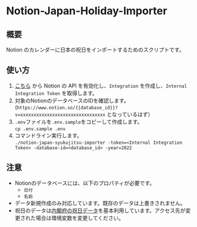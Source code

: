 # Notion-Japan-Holiday-Importer

## 概要

Notion のカレンダーに日本の祝日をインポートするためのスクリプトです。

## 使い方

1. [こちら](https://www.notion.so/my-integrations) から Notion の API を有効化し、`Integration` を作成し、`Internal Integration Token` を取得します。
2. 対象のNotionのデータベースのIDを確認します。(`https://www.notion.so/{{database_id}}?v=xxxxxxxxxxxxxxxxxxxxxxxxxxxxxxxx` となっているはず）
3. `.env`ファイルを`.env.sample`をコピーして作成します。  
  `cp .env.sample .env`
4. コマンドライン実行します。  
   `./notion-japan-syukujitsu-importer -token=<Internal Integration Token> -database-id=<database_id> -year=2022
  `

## 注意

- Notionのデータベースには、以下のプロパティが必要です。
  - `日付`
  - `名前`
- データ新規作成のみ対応しています。既存のデータは上書きされません。
- 祝日のデータは[内閣府の祝日データ](https://www8.cao.go.jp/chosei/shukujitsu/syukujitsu.csv)を基本利用しています。アクセス先が変更された場合は環境変数を変更してください。
